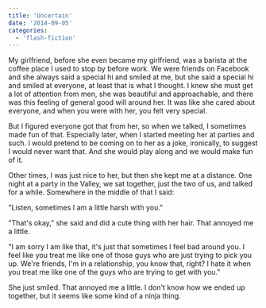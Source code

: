 ```yaml
---
title: 'Uncertain'
date: '2014-09-05'
categories:
  - 'flash-fiction'
---
```


My girlfriend, before she even became my girlfriend, was a barista at the coffee
place I used to stop by before work. We were friends on Facebook and she always
said a special hi and smiled at me, but she said a special hi and smiled at
everyone, at least that is what I thought. I knew she must get a lot of
attention from men, she was beautiful and approachable, and there was this
feeling of general good will around her. It was like she cared about everyone,
and when you were with her, you felt very special.

<!-- truncate -->


But I figured everyone got that from her, so when we talked, I sometimes made
fun of that. Especially later, when I started meeting her at parties and such. I
would pretend to be coming on to her as a joke, ironically, to suggest I would
never want that. And she would play along and we would make fun of it.

Other times, I was just nice to her, but then she kept me at a distance. One
night at a party in the Valley, we sat together, just the two of us, and talked
for a while. Somewhere in the middle of that I said:

"Listen, sometimes I am a little harsh with you."

"That's okay," she said and did a cute thing with her hair. That annoyed me a
little.

"I am sorry I am like that, it's just that sometimes I feel bad around you. I
feel like you treat me like one of those guys who are just trying to pick you
up. We're friends, I'm in a relationship, you know that, right? I hate it when
you treat me like one of the guys who are trying to get with you."

She just smiled. That annoyed me a little. I don't know how we ended up
together, but it seems like some kind of a ninja thing.

